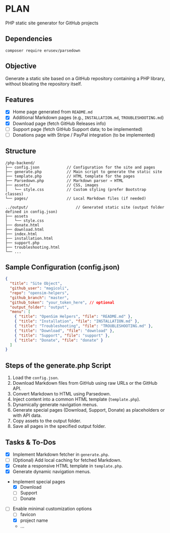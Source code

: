 # PLAN

PHP static site generator for GitHub projects

## Dependencies
```
composer require erusev/parsedown
```

## Objective
Generate a static site based on a GitHub repository containing a PHP library, without bloating the repository itself.

## Features

- [x] Home page generated from `README.md`
- [x] Additional Markdown pages (e.g., `INSTALLATION.md`, `TROUBLESHOOTING.md`)
- [x] Download page (fetch GitHub Releases info)
- [ ] Support page (fetch GitHub Support data; to be implemented)
- [ ] Donations page with Stripe / PayPal integration (to be implemented)

## Structure

```
/php-backend/
├── config.json            // Configuration for the site and pages
├── generate.php           // Main script to generate the static site
├── template.php           // HTML template for the pages
├── Parsedown.php          // Markdown parser → HTML
├── assets/                // CSS, images
│   └── style.css          // Custom styling (prefer Bootstrap classes)
└── pages/                 // Local Markdown files (if needed)

../output/                     // Generated static site (output folder defined in config.json)
├── assets
│   └── style.css
├── donate.html
├── download.html
├── index.html
├── installation.html
├── support.php
├── troubleshooting.html
└── ...
```

## Sample Configuration (config.json)

````json
{
  "title": "Site Object",
  "github_user": "magicoli",
  "repo": "opensim-helpers",
  "github_branch": "master",
  "github_token": "your_token_here", // optional
  "output_folder": "output",
  "menu": [
    { "title": "OpenSim Helpers", "file": "README.md" },
    { "title": "Installation", "file": "INSTALLATION.md" },
    { "title": "Troubleshooting", "file": "TROUBLESHOOTING.md" },
    { "title": "Download", "file": "download" },
    { "title": "Support", "file": "support" },
    { "title": "Donate", "file": "donate" }
  ]
}
````

## Steps of the generate.php Script

1. Load the `config.json`.
2. Download Markdown files from GitHub using raw URLs or the GitHub API.
3. Convert Markdown to HTML using Parsedown.
4. Inject content into a common HTML template (`template.php`).
5. Dynamically generate navigation menus.
6. Generate special pages (Download, Support, Donate) as placeholders or with API data.
7. Copy assets to the output folder.
8. Save all pages in the specified output folder.

## Tasks & To-Dos

- [x] Implement Markdown fetcher in `generate.php`.
- [ ] (Optional) Add local caching for fetched Markdown.
- [x] Create a responsive HTML template in `template.php`.
- [x] Generate dynamic navigation menus.
- Implement special pages
  - [x] Download
  - [ ] Support
  - [ ] Donate
- [ ] Enable minimal customization options
  - [ ] favicon
  - [x] project name
  - ...
